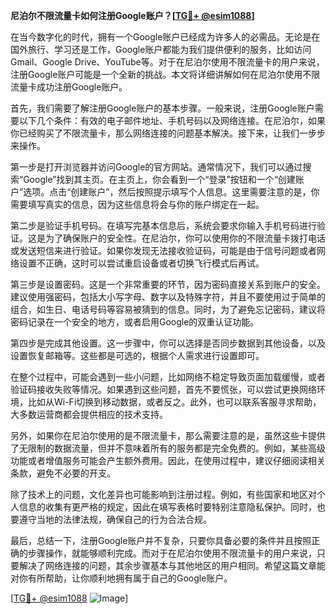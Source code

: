 **尼泊尔不限流量卡如何注册Google账户？[[TG💪+ @esim1088](https://t.me/s/esim1088)]**

在当今数字化的时代，拥有一个Google账户已经成为许多人的必需品。无论是在国外旅行、学习还是工作，Google账户都能为我们提供便利的服务，比如访问Gmail、Google Drive、YouTube等。对于在尼泊尔使用不限流量卡的用户来说，注册Google账户可能是一个全新的挑战。本文将详细讲解如何在尼泊尔使用不限流量卡成功注册Google账户。

首先，我们需要了解注册Google账户的基本步骤。一般来说，注册Google账户需要以下几个条件：有效的电子邮件地址、手机号码以及网络连接。在尼泊尔，如果你已经购买了不限流量卡，那么网络连接的问题基本解决。接下来，让我们一步步来操作。

第一步是打开浏览器并访问Google的官方网站。通常情况下，我们可以通过搜索“Google”找到其主页。在主页上，你会看到一个“登录”按钮和一个“创建账户”选项。点击“创建账户”，然后按照提示填写个人信息。这里需要注意的是，你需要填写真实的信息，因为这些信息将会与你的账户绑定在一起。

第二步是验证手机号码。在填写完基本信息后，系统会要求你输入手机号码进行验证。这是为了确保账户的安全性。在尼泊尔，你可以使用你的不限流量卡拨打电话或发送短信来进行验证。如果你发现无法接收验证码，可能是由于信号问题或者网络设置不正确，这时可以尝试重启设备或者切换飞行模式后再试。

第三步是设置密码。这是一个非常重要的环节，因为密码直接关系到账户的安全。建议使用强密码，包括大小写字母、数字以及特殊字符，并且不要使用过于简单的组合，如生日、电话号码等容易被猜到的信息。同时，为了避免忘记密码，建议将密码记录在一个安全的地方，或者启用Google的双重认证功能。

第四步是完成其他设置。这一步骤中，你可以选择是否同步数据到其他设备，以及设置恢复邮箱等。这些都是可选的，根据个人需求进行设置即可。

在整个过程中，可能会遇到一些小问题，比如网络不稳定导致页面加载缓慢，或者验证码接收失败等情况。如果遇到这些问题，首先不要慌张，可以尝试更换网络环境，比如从Wi-Fi切换到移动数据，或者反之。此外，也可以联系客服寻求帮助，大多数运营商都会提供相应的技术支持。

另外，如果你在尼泊尔使用的是不限流量卡，那么需要注意的是，虽然这些卡提供了无限制的数据流量，但并不意味着所有的服务都是完全免费的。例如，某些高级功能或者增值服务可能会产生额外费用。因此，在使用过程中，建议仔细阅读相关条款，避免不必要的开支。

除了技术上的问题，文化差异也可能影响到注册过程。例如，有些国家和地区对个人信息的收集有更严格的规定，因此在填写表格时要特别注意隐私保护。同时，也要遵守当地的法律法规，确保自己的行为合法合规。

最后，总结一下，注册Google账户并不复杂，只要你具备必要的条件并且按照正确的步骤操作，就能够顺利完成。而对于在尼泊尔使用不限流量卡的用户来说，只要解决了网络连接的问题，其余步骤基本与其他地区的用户相同。希望这篇文章能对你有所帮助，让你顺利地拥有属于自己的Google账户。

[[TG💪+ @esim1088](https://t.me/s/esim1088) ![Image](https://i.postimg.cc/4NQfJmqS/Snipaste-2025-05-13-00-14-12.png)]